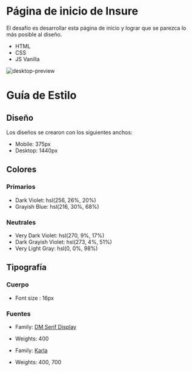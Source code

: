 # Página de inicio de Insure

El desafío es desarrollar esta página de inicio y lograr que se parezca lo más posible al diseño.

- HTML
- CSS
- JS Vanilla

![desktop-preview](https://user-images.githubusercontent.com/112582420/198168978-3e9fd7ef-4845-43a0-8d7a-737575fdb6be.jpg)

# Guía de Estilo

## Diseño

Los diseños se crearon con los siguientes anchos:

- Mobile: 375px
- Desktop: 1440px

## Colores
### Primarios

- Dark Violet: hsl(256, 26%, 20%)
- Grayish Blue: hsl(216, 30%, 68%)

### Neutrales

- Very Dark Violet: hsl(270, 9%, 17%)
- Dark Grayish Violet: hsl(273, 4%, 51%)
- Very Light Gray: hsl(0, 0%, 98%)

## Tipografía

### Cuerpo

- Font size : 16px

### Fuentes

- Family: [DM Serif Display](https://fonts.google.com/specimen/DM+Serif+Display)
- Weights: 400

- Family: [Karla](https://fonts.google.com/specimen/Karla)
- Weights: 400, 700
